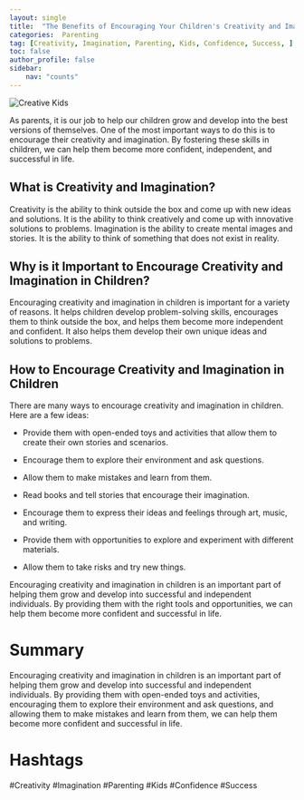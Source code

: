 ```yaml
---
layout: single
title:  "The Benefits of Encouraging Your Children's Creativity and Imagination"
categories:  Parenting
tag: [Creativity, Imagination, Parenting, Kids, Confidence, Success, ]
toc: false
author_profile: false
sidebar:
    nav: "counts"
---
```

    
![Creative Kids](https://images.pexels.com/photos/1409715/pexels-photo-1409715.jpeg?auto=compress&cs=tinysrgb&dpr=2&h=650&w=940)

As parents, it is our job to help our children grow and develop into the best versions of themselves. One of the most important ways to do this is to encourage their creativity and imagination. By fostering these skills in children, we can help them become more confident, independent, and successful in life. 

## What is Creativity and Imagination?

Creativity is the ability to think outside the box and come up with new ideas and solutions. It is the ability to think creatively and come up with innovative solutions to problems. Imagination is the ability to create mental images and stories. It is the ability to think of something that does not exist in reality. 

## Why is it Important to Encourage Creativity and Imagination in Children?

Encouraging creativity and imagination in children is important for a variety of reasons. It helps children develop problem-solving skills, encourages them to think outside the box, and helps them become more independent and confident. It also helps them develop their own unique ideas and solutions to problems. 

## How to Encourage Creativity and Imagination in Children

There are many ways to encourage creativity and imagination in children. Here are a few ideas: 

* Provide them with open-ended toys and activities that allow them to create their own stories and scenarios. 

* Encourage them to explore their environment and ask questions. 

* Allow them to make mistakes and learn from them. 

* Read books and tell stories that encourage their imagination. 

* Encourage them to express their ideas and feelings through art, music, and writing. 

* Provide them with opportunities to explore and experiment with different materials. 

* Allow them to take risks and try new things. 

Encouraging creativity and imagination in children is an important part of helping them grow and develop into successful and independent individuals. By providing them with the right tools and opportunities, we can help them become more confident and successful in life. 

# Summary

Encouraging creativity and imagination in children is an important part of helping them grow and develop into successful and independent individuals. By providing them with open-ended toys and activities, encouraging them to explore their environment and ask questions, and allowing them to make mistakes and learn from them, we can help them become more confident and successful in life. 

# Hashtags

#Creativity #Imagination #Parenting #Kids #Confidence #Success